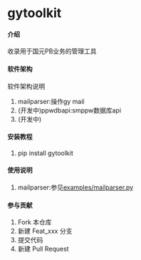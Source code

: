 # gytoolkit

#### 介绍
收录用于国元PB业务的管理工具

#### 软件架构
软件架构说明
1.  mailparser:操作gy mail
2.  (开发中)ppwdbapi:smppw数据库api
3.  (开发中)

#### 安装教程

1.  pip install gytoolkit

#### 使用说明

1.  mailparser:参见[examples/mailparser.py](examples/mailparser.py)
        


#### 参与贡献

1.  Fork 本仓库
2.  新建 Feat_xxx 分支
3.  提交代码
4.  新建 Pull Request
